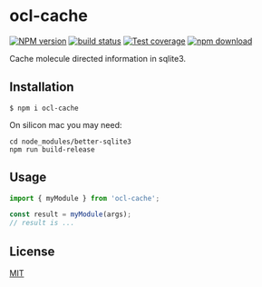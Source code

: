 # ocl-cache

[![NPM version][npm-image]][npm-url]
[![build status][ci-image]][ci-url]
[![Test coverage][codecov-image]][codecov-url]
[![npm download][download-image]][download-url]

Cache molecule directed information in sqlite3.

## Installation

`$ npm i ocl-cache`

On silicon mac you may need:

```
cd node_modules/better-sqlite3
npm run build-release
```

## Usage

```js
import { myModule } from 'ocl-cache';

const result = myModule(args);
// result is ...
```

## License

[MIT](./LICENSE)

[npm-image]: https://img.shields.io/npm/v/ocl-cache.svg
[npm-url]: https://www.npmjs.com/package/ocl-cache
[ci-image]: https://github.com/cheminfo/ocl-cache/workflows/Node.js%20CI/badge.svg?branch=main
[ci-url]: https://github.com/cheminfo/ocl-cache/actions?query=workflow%3A%22Node.js+CI%22
[codecov-image]: https://img.shields.io/codecov/c/github/cheminfo/ocl-cache.svg
[codecov-url]: https://codecov.io/gh/cheminfo/ocl-cache
[download-image]: https://img.shields.io/npm/dm/ocl-cache.svg
[download-url]: https://www.npmjs.com/package/ocl-cache
